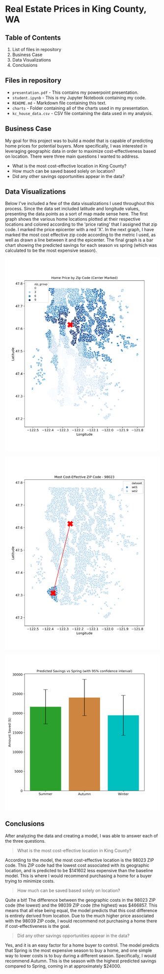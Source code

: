 # Real Estate Prices in King County, WA


## Table of Contents

1. List of files in repository
2. Business Case
3. Data Visualizations
4. Conclusions


## Files in repository  

* `presentation.pdf` - This contains my powerpoint presentation.
* `student.ipynb` - This is my Jupyter Notebook containing my code.
* `README.md` - Markdown file containing this text.
* `charts` - Folder containing all of the charts used in my presentation.
* `kc_house_data.csv` - CSV file containing the data used in my analysis.

## Business Case

My goal for this project was to build a model that is capable of predicting home prices for potential buyers.  More specifically, I was interested in leveraging geographic data in order to maximize cost-effectiveness based on location.  There were three main questions I wanted to address.

* What is the most cost-effective location in King County?
* How much can be saved based solely on location?
* Did any other savings opportunities appear in the data?

## Data Visualizations

Below I've included a few of the data visualizations I used throughout this process.  Since the data set included latitude and longitude values, presenting the data points as a sort of map made sense here.  The first graph shows the various home locations plotted at their respective locations and colored according to the 'price rating' that I assigned that zip code.  I marked the price epicenter with a red 'X'.  In the next graph, I have marked the most cost effective zip code according to the metric I used, as well as drawn a line between it and the epicenter.  The final graph is a bar chart showing the predicted savings for each season vs spring (which was calculated to be the most expensive season).

![all-zips](https://github.com/dvb2017/real-estate-prices/blob/main/charts/zip_map_marked.png)

![winner-zip](https://github.com/dvb2017/real-estate-prices/blob/main/charts/winner_map.png)

![season-savings](https://github.com/dvb2017/real-estate-prices/blob/main/charts/season_savings.png)

## Conclusions

After analyzing	the data and creating a model, I was able to answer each of the three questions.  

> What is the most cost-effective location in King County?

According to the model, the most cost-effective location is the 98023 ZIP code. This ZIP code had the lowest cost associated with its geographic location, and is predicted to be $141602 less expensive than the baseline model. This is where I would recommend purchasing a home for a buyer trying to minimize costs.

> How much can be saved based solely on location?

Quite a bit! The difference between the geographic costs in the 98023 ZIP code (the lowest) and the 98039 ZIP code (the highest) was $466857. This means that all else being equal, the model predicts that this cost difference is entirely derived from location. Due to the much higher price associated with the 98039 ZIP code, I would recommend not purchasing a home there if cost-effectiveness is the goal.

> Did any other savings opportunities appear in the data?

Yes, and it is an easy factor for a home buyer to control. The model predicts that Spring is the most expensive season to buy a home, and one simple way to lower costs is to buy during a different season. Specifically, I would recommend Autumn. This is the season with the highest predicted savings compared to Spring, coming in at approximately $24000.
